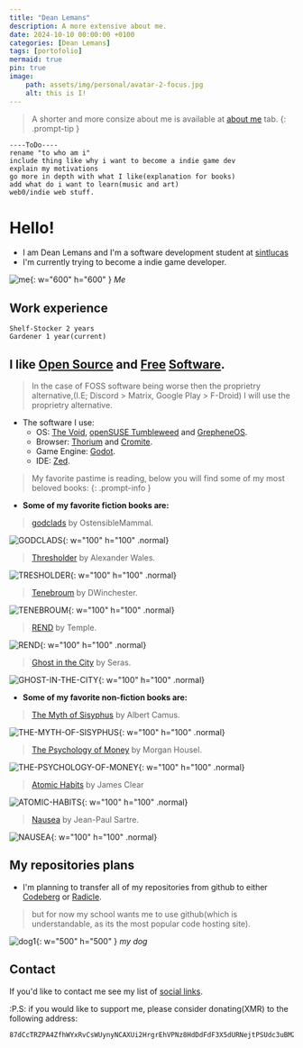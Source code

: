 ```yaml
---
title: "Dean Lemans"
description: A more extensive about me.
date: 2024-10-10 00:00:00 +0100
categories: [Dean Lemans]
tags: [portofolio]
mermaid: true
pin: true
image:
    path: assets/img/personal/avatar-2-focus.jpg
    alt: this is I!
---
```

>A shorter and more consize about me is available at [about me](https://deanlemans.github.io/about-me/) tab.
{: .prompt-tip }

```
----ToDo----
rename "to who am i"
include thing like why i want to become a indie game dev
explain my motivations
go more in depth with what I like(explanation for books)
add what do i want to learn(music and art)
web0/indie web stuff.
```


# Hello!

- I am Dean Lemans and I'm a software development student at [sintlucas](https://www.sintlucas.nl/)
- I'm currently trying to become a indie game developer.


![me](/assets/img/personal/avatar-2.jpg){: w="600" h="600" }
_Me_

## Work experience
```
Shelf-Stocker 2 years
Gardener 1 year(current)
```

## I like [Open Source](https://opensource.org/osd) and [Free](https://writefreesoftware.org/learn) [Software](https://www.gnu.org/philosophy/free-sw.en.html).

> In the case of FOSS software being worse then the proprietry alternative,(I.E; Discord > Matrix, Google Play > F-Droid) I will use the proprietry alternative.

- The software I use:
    - OS: [The Void](https://voidlinux.org/), [openSUSE Tumbleweed](https://www.opensuse.org/#Tumbleweed) and [GrepheneOS](https://grapheneos.org/).
    - Browser: [Thorium](https://thorium.rocks/) and [Cromite](https://github.com/uazo/cromite).
    - Game Engine: [Godot](https://godotengine.org/).
    - IDE: [Zed](https://zed.dev/).

> My favorite pastime is reading, below you will find some of my most beloved books:
{: .prompt-info }
- **Some of my favorite fiction books are:**

> [godclads](https://www.royalroad.com/fiction/59663/godclads) by OstensibleMammal.

![GODCLADS](/assets/img/post/GODCLADS.jpg){: w="100" h="100" .normal}

> [Thresholder](https://www.royalroad.com/fiction/60396/thresholder) by Alexander Wales. 

![TRESHOLDER](/assets/img/post/TRESHOLDER.jpg){: w="100" h="100" .normal}

> [Tenebroum](https://www.royalroad.com/fiction/58643/tenebroum-book-1-stubbed) by DWinchester. 

![TENEBROUM](/assets/img/post/TENEBROUM.jpg){: w="100" h="100" .normal}

> [REND](https://www.royalroad.com/fiction/32615/rend) by Temple. 

![REND](/assets/img/post/REND.jpg){: w="100" h="100" .normal}

> [Ghost in the City](https://www.royalroad.com/fiction/62125/ghost-in-the-city-cyberpunk-gamer-si) by Seras. 

![GHOST-IN-THE-CITY](/assets/img/post/GHOST-IN-THE-CITY.jpg){: w="100" h="100" .normal}

- **Some of my favorite non-fiction books are:**

> [The Myth of Sisyphus](https://www.goodreads.com/book/show/91950.The_Myth_of_Sisyphus) by Albert Camus.

![THE-MYTH-OF-SISYPHUS](/assets/img/post/THE-MYTH-OF-SISYPHUS.jpg){: w="100" h="100" .normal}

> [The Psychology of Money](https://www.goodreads.com/book/show/41881472-the-psychology-of-money) by Morgan Housel. 

![THE-PSYCHOLOGY-OF-MONEY](/assets/img/post/THE-PSYCHOLOGY-OF-MONEY.jpg){: w="100" h="100" .normal}

> [Atomic Habits](https://www.goodreads.com/book/show/40121378-atomic-habits) by James Clear 

![ATOMIC-HABITS](/assets/img/post/ATOMIC-HABITS.jpg){: w="100" h="100" .normal}

> [Nausea](https://www.goodreads.com/book/show/298275.Nausea) by Jean-Paul Sartre. 

![NAUSEA](/assets/img/post/NAUSEA.JPG){: w="100" h="100" .normal}




## My repositories plans

- I'm planning to transfer all of my repositories from github to either [Codeberg](https://codeberg.org/) or [Radicle](https://radicle.xyz/). 
> but for now my school wants me to use github(which is understandable, as its the most popular code hosting site).

![dog1](assets/img/personal/dog1.jpg){: w="500" h="500" }
_my dog_

## Contact

If you'd like to contact me see my list of [social links](https://linksta.cc/@Dean).


:P.S:
if you would like to support me, please consider donating(XMR) to the following address: 
```
87dCcTRZPA4ZfhWYxRvCsWUynyNCAXUi2HrgrEhVPNz8HdDdFdF3X5dURNejtPSUdc3uBMZpri5D4PJqJwacXDa1AYahHQ5
```